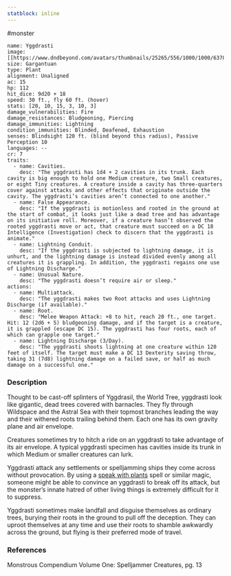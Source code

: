 ```yaml
---
statblock: inline
---
```

#monster 

```statblock
name: Yggdrasti
image: [[https://www.dndbeyond.com/avatars/thumbnails/25265/556/1000/1000/637861450519429998.jpeg]]
size: Gargantuan
type: Plant
alignment: Unaligned
ac: 15
hp: 112
hit_dice: 9d20 + 18
speed: 30 ft., fly 60 ft. (hover)
stats: [20, 10, 15, 3, 10, 3]
damage_vulnerabilities: Fire
damage_resistances: Bludgeoning, Piercing
damage_immunities: Lightning
condition_immunities: Blinded, Deafened, Exhaustion
senses: Blindsight 120 ft. (blind beyond this radius), Passive Perception 10
languages: --
cr: 7
traits:
  - name: Cavities.
    desc: "The yggdrasti has 1d4 + 2 cavities in its trunk. Each cavity is big enough to hold one Medium creature, two Small creatures, or eight Tiny creatures. A creature inside a cavity has three-quarters cover against attacks and other effects that originate outside the cavity. The yggdrasti’s cavities aren’t connected to one another."
  - name: False Appearance.
    desc: "If the yggdrasti is motionless and rooted in the ground at the start of combat, it looks just like a dead tree and has advantage on its initiative roll. Moreover, if a creature hasn’t observed the rooted yggdrasti move or act, that creature must succeed on a DC 18 Intelligence (Investigation) check to discern that the yggdrasti is animate."
  - name: Lightning Conduit.
    desc: "If the yggdrasti is subjected to lightning damage, it is unhurt, and the lightning damage is instead divided evenly among all creatures it is grappling. In addition, the yggdrasti regains one use of Lightning Discharge."
  - name: Unusual Nature.
    desc: "The yggdrasti doesn’t require air or sleep."
actions:
  - name: Multiattack.
    desc: "The yggdrasti makes two Root attacks and uses Lightning Discharge (if available)."
  - name: Root.
    desc: "Melee Weapon Attack: +8 to hit, reach 20 ft., one target. Hit: 12 (2d6 + 5) bludgeoning damage, and if the target is a creature, it is grappled (escape DC 15). The yggdrasti has four roots, each of which can grapple one target."
  - name: Lightning Discharge (3/Day).
    desc: "The yggdrasti shoots lightning at one creature within 120 feet of itself. The target must make a DC 13 Dexterity saving throw, taking 31 (7d8) lightning damage on a failed save, or half as much damage on a successful one."
```

### Description

Thought to be cast-off splinters of Yggdrasil, the World Tree, yggdrasti look like gigantic, dead trees covered with barnacles. They fly through Wildspace and the Astral Sea with their topmost branches leading the way and their withered roots trailing behind them. Each one has its own gravity plane and air envelope.

Creatures sometimes try to hitch a ride on an yggdrasti to take advantage of its air envelope. A typical yggdrasti specimen has cavities inside its trunk in which Medium or smaller creatures can lurk.

Yggdrasti attack any settlements or spelljamming ships they come across without provocation. By using a [speak with plants](https://www.dndbeyond.com/spells/speak-with-plants) spell or similar magic, someone might be able to convince an yggdrasti to break off its attack, but the monster’s innate hatred of other living things is extremely difficult for it to suppress.

Yggdrasti sometimes make landfall and disguise themselves as ordinary trees, burying their roots in the ground to pull off the deception. They can uproot themselves at any time and use their roots to shamble awkwardly across the ground, but flying is their preferred mode of travel.

### References

Monstrous Compendium Volume One: Spelljammer Creatures, pg. 13
